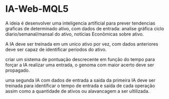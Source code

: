# IA-Web-MQL5

A ideia é desenvolver uma inteligencia artificial para prever tendencias graficas de determinado ativo, com dados de entrada: analise gráfica ciclo diario/semanal/mansal do ativo, notícias Econômicas sobre ativo. 

A IA deve ser treinada em um unico ativo por vez, com dados anteriores deve ser capaz de identificar períodos do ativo.

criar um sistema de pontuação descrecente em função do tempo para forçar a IA realizar uma entrada, o genoma com maior acerto deve ser propagado.

uma segunda IA com dados de entrada a saida da primeira IA deve ser treinada para identificar o tempo de entrada e saída de cada operação assim como a quantidade de ativos ou alavancagem a ser ultilizada. 
